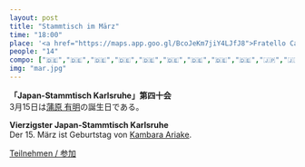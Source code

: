 ```yaml
---
layout: post
title: "Stammtisch im März"
time: "18:00"
place: '<a href="https://maps.app.goo.gl/BcoJeKm7jiY4LJfJ8">Fratello Caputo</a>'
people: "14"
compo: ["🇩🇪","🇩🇪","🇩🇪","🇩🇪","🇩🇪","🇩🇪","🇩🇪","🇩🇪","🇩🇪","🇯🇵","🇯🇵","🇯🇵","🇯🇵","🇯🇵"]
img: "mar.jpg"
---
```



**「Japan-Stammtisch Karlsruhe」第四十会**  
3月15日は[蒲原 有明](https://ja.wikipedia.org/wiki/%E8%92%B2%E5%8E%9F%E6%9C%89%E6%98%8E)の誕生日である。

**Vierzigster Japan-Stammtisch Karlsruhe**  
Der 15. März ist Geburtstag von [Kambara Ariake](https://de.wikipedia.org/wiki/Kambara_Ariake).

[Teilnehmen / 参加](https://nuudel.digitalcourage.de/WruOGboN6DBoCEsv)
